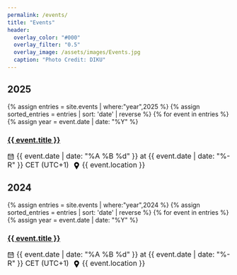 ```yaml
---
permalink: /events/
title: "Events"
header:
  overlay_color: "#000"
  overlay_filter: "0.5"
  overlay_image: /assets/images/Events.jpg
  caption: "Photo Credit: DIKU"
---
```

<div>
  <h2>2025</h2>
</div>
{% assign entries = site.events | where:"year",2025 %}
{% assign sorted_entries = entries | sort: 'date' | reverse %}
{% for event in entries %}
  {% assign year = event.date | date: "%Y" %}
  <h3>
    <a href="{{ event.url }}">{{ event.title }}</a>
  </h3>
  <div>
      <p style="font-size: 16px;">
        <img src="../assets/images/time.png" alt="Time Icon" style="width: 16px; height: 16px; vertical-align: middle;">
        {{ event.date | date: "%A %B %d" }} at {{ event.date | date: "%-R" }} CET (UTC+1)  
        <span style="margin-right: 5px;"></span>
        <img src="../assets/images/location.png" alt="Location Icon" style="width: 16px; height: 16px; vertical-align: middle;">
        {{ event.location }}
      </p>
  </div>

<div>
  <h2>2024</h2>
</div>
{% assign entries = site.events | where:"year",2024 %}
{% assign sorted_entries = entries | sort: 'date' | reverse %}
{% for event in entries %}
  {% assign year = event.date | date: "%Y" %}
  <h3>
    <a href="{{ event.url }}">{{ event.title }}</a>
  </h3>
  <div>
      <p style="font-size: 16px;">
        <img src="../assets/images/time.png" alt="Time Icon" style="width: 16px; height: 16px; vertical-align: middle;">
        {{ event.date | date: "%A %B %d" }} at {{ event.date | date: "%-R" }} CET (UTC+1)  
        <span style="margin-right: 5px;"></span>
        <img src="../assets/images/location.png" alt="Location Icon" style="width: 16px; height: 16px; vertical-align: middle;">
        {{ event.location }}
      </p>
  </div>
